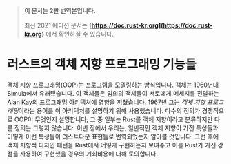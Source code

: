 > **이 문서는 2판 번역본입니다.**
>
> 최신 2021 에디션 문서는 **[https://doc.rust-kr.org](https://doc.rust-kr.org)** 에서 확인하실 수 있습니다.

# 러스트의 객체 지향 프로그래밍 기능들

객체 지향 프로그래밍(OOP)는 프로그램을 모델링하는 방식입니다.
객체는 1960년대 Simula에서 유래됐습니다. 이 객체들은 임의의 객체들이
서로에게 메세지를 전달하는 Alan Kay의 프로그래밍 아키텍처에 영향을
끼쳤습니다. 1967년 그는 *객체 지향 프로그래밍*이라는 용어를 이
아키텍처를 설명하기 위해 사용했습니다. 다수의 정의가 경쟁적으로 OOP이
무엇인지 설명합니다; 그 중 일부는 Rust를 객체 지향이라고 분류하지만
다른 정의는 그렇지 않습니다. 이번 장에서 우리는, 일반적인 객체
지향이 가진 특성들과 어떻게 이런 특성들이 러스트다운 표현들로 번역되었는지
알아볼 것입니다. 그런 후에 객체 지향적 디자인 패턴을 Rust에서 어떻게
구현하는지 보여주고 이를 Rust가 가진 강점을 사용하여 구현했을 경우의
기회비용에 대해 토의합니다.
